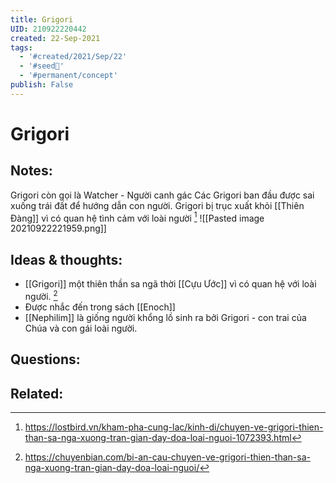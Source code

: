 ```yaml
---
title: Grigori
UID: 210922220442
created: 22-Sep-2021
tags:
  - '#created/2021/Sep/22'
  - '#seed🥜'
  - '#permanent/concept'
publish: False
---
```

# Grigori

## Notes:
Grigori còn gọi là Watcher - Người canh gác
Các Grigori ban đầu được sai xuống trái đất để hướng dẫn con người.
Grigori bị trục xuất khỏi [[Thiên Đàng]] vì có quan hệ tình cảm với loài người [^1]
![[Pasted image 20210922221959.png]]

## Ideas & thoughts:
- [[Grigori]] một thiên thần sa ngã thời [[Cựu Ước]] vì có quan hệ với loài người. [^2]
- Được nhắc đến trong sách [[Enoch]]
- [[Nephilim]] là giống người khổng lồ sinh ra bởi Grigori - con trai của Chúa và con gái loài người.
## Questions:

## Related:
[^1]: https://lostbird.vn/kham-pha-cung-lac/kinh-di/chuyen-ve-grigori-thien-than-sa-nga-xuong-tran-gian-day-doa-loai-nguoi-1072393.html
[^2]:https://chuyenbian.com/bi-an-cau-chuyen-ve-grigori-thien-than-sa-nga-xuong-tran-gian-day-doa-loai-nguoi/